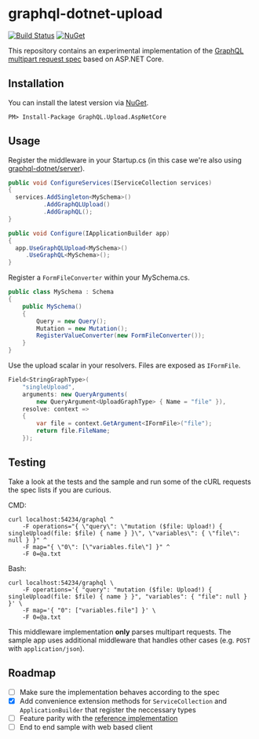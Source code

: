 # graphql-dotnet-upload

[![Build Status](https://dev.azure.com/lassahn/graphql-dotnet-upload/_apis/build/status/JannikLassahn.graphql-dotnet-upload?branchName=master)](https://dev.azure.com/lassahn/graphql-dotnet-upload/_build/latest?definitionId=1&branchName=master)
[![NuGet](https://img.shields.io/nuget/v/GraphQL.Upload.AspNetCore.svg?style=flat)](https://www.nuget.org/packages/GraphQL.Upload.AspNetCore/)

This repository contains an experimental implementation of the [GraphQL multipart request spec](https://github.com/jaydenseric/graphql-multipart-request-spec) based on ASP.NET Core.

## Installation
You can install the latest version via [NuGet](https://www.nuget.org/packages/GraphQL.Upload.AspNetCore/).
```
PM> Install-Package GraphQL.Upload.AspNetCore
```

## Usage

Register the middleware in your Startup.cs (in this case we're also using [graphql-dotnet/server](https://github.com/graphql-dotnet/server)).
```csharp
public void ConfigureServices(IServiceCollection services)
{
  services.AddSingleton<MySchema>()
          .AddGraphQLUpload()
          .AddGraphQL();
}

public void Configure(IApplicationBuilder app)
{
  app.UseGraphQLUpload<MySchema>()
     .UseGraphQL<MySchema>();
}
```

Register a `FormFileConverter` within your MySchema.cs.
```c#
public class MySchema : Schema
{
    public MySchema()
    {
        Query = new Query();
        Mutation = new Mutation();
        RegisterValueConverter(new FormFileConverter());
    }
}
```

Use the upload scalar in your resolvers. Files are exposed as `IFormFile`. 
```csharp
Field<StringGraphType>(
    "singleUpload",
    arguments: new QueryArguments(
        new QueryArgument<UploadGraphType> { Name = "file" }),
    resolve: context =>
    {
        var file = context.GetArgument<IFormFile>("file");
        return file.FileName;
    });
```

## Testing
Take a look at the tests and the sample and run some of the cURL requests the spec lists if you are curious.

CMD:
```shell
curl localhost:54234/graphql ^
	-F operations="{ \"query\": \"mutation ($file: Upload!) { singleUpload(file: $file) { name } }\", \"variables\": { \"file\": null } }" ^
	-F map="{ \"0\": [\"variables.file\"] }" ^
	-F 0=@a.txt
```
Bash:
```shell
curl localhost:54234/graphql \
	-F operations='{ "query": "mutation ($file: Upload!) { singleUpload(file: $file) { name } }", "variables": { "file": null } }' \
	-F map='{ "0": ["variables.file"] }' \
	-F 0=@a.txt
```

This middleware implementation **only** parses multipart requests. The sample app uses additional middleware that handles other cases (e.g. `POST` with `application/json`).


## Roadmap
- [ ] Make sure the implementation behaves according to the spec
- [x] Add convenience extension methods for `ServiceCollection` and `ApplicationBuilder` that register the neccessary types
- [ ] Feature parity with the [reference implementation](https://github.com/graphql-dotnet/server)
- [ ] End to end sample with web based client
